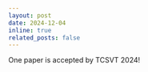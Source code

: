 ```yaml
---
layout: post
date: 2024-12-04
inline: true
related_posts: false
---
```


One paper is accepted by TCSVT 2024!
